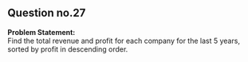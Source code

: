 ## Question no.27
**Problem Statement:**  
Find the total revenue and profit for each company for the last 5 years, sorted by profit in descending order.